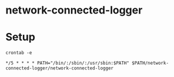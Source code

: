 # network-connected-logger

# Setup
```
crontab -e
```

```cron
*/5 * * * * PATH="/bin/:/sbin/:/usr/sbin:$PATH" $PATH/network-connected-logger/network-connected-logger
```
